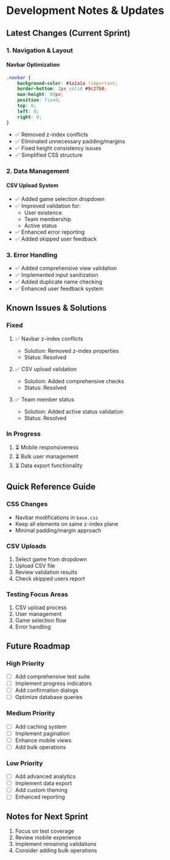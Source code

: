 # Development Notes & Updates

## Latest Changes (Current Sprint)

### 1. Navigation & Layout
#### Navbar Optimization
```css
.navbar {
    background-color: #1a1a1a !important;
    border-bottom: 2px solid #9c27b0;
    max-height: 60px;
    position: fixed;
    top: 0;
    left: 0;
    right: 0;
}
```
- ✅ Removed z-index conflicts
- ✅ Eliminated unnecessary padding/margins
- ✅ Fixed height consistency issues
- ✅ Simplified CSS structure

### 2. Data Management
#### CSV Upload System
- ✅ Added game selection dropdown
- ✅ Improved validation for:
  - User existence
  - Team membership
  - Active status
- ✅ Enhanced error reporting
- ✅ Added skipped user feedback

### 3. Error Handling
- ✅ Added comprehensive view validation
- ✅ Implemented input sanitization
- ✅ Added duplicate name checking
- ✅ Enhanced user feedback system

## Known Issues & Solutions

### Fixed
1. ✅ Navbar z-index conflicts
   - Solution: Removed z-index properties
   - Status: Resolved

2. ✅ CSV upload validation
   - Solution: Added comprehensive checks
   - Status: Resolved

3. ✅ Team member status
   - Solution: Added active status validation
   - Status: Resolved

### In Progress
1. ⏳ Mobile responsiveness
2. ⏳ Bulk user management
3. ⏳ Data export functionality

## Quick Reference Guide

### CSS Changes
- Navbar modifications in `base.css`
- Keep all elements on same z-index plane
- Minimal padding/margin approach

### CSV Uploads
1. Select game from dropdown
2. Upload CSV file
3. Review validation results
4. Check skipped users report

### Testing Focus Areas
1. CSV upload process
2. User management
3. Game selection flow
4. Error handling

## Future Roadmap

### High Priority
- [ ] Add comprehensive test suite
- [ ] Implement progress indicators
- [ ] Add confirmation dialogs
- [ ] Optimize database queries

### Medium Priority
- [ ] Add caching system
- [ ] Implement pagination
- [ ] Enhance mobile views
- [ ] Add bulk operations

### Low Priority
- [ ] Add advanced analytics
- [ ] Implement data export
- [ ] Add custom theming
- [ ] Enhanced reporting

## Notes for Next Sprint
1. Focus on test coverage
2. Review mobile experience
3. Implement remaining validations
4. Consider adding bulk operations